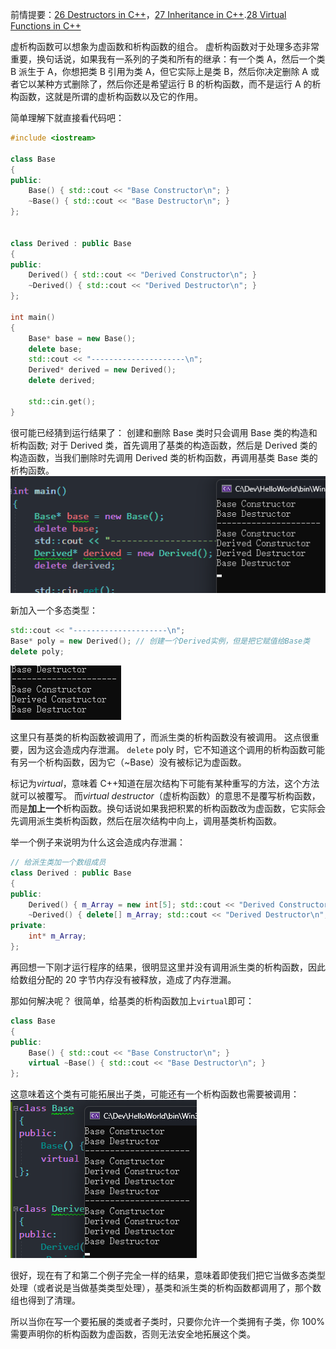 前情提要：[26 Destructors in C++](26%20Destructors%20in%20C++.md)，[27 Inheritance in C++](27%20Inheritance%20in%20C++.md).[28 Virtual Functions in C++](28%20Virtual%20Functions%20in%20C++.md)

虚析构函数可以想象为虚函数和析构函数的组合。
虚析构函数对于处理多态非常重要，换句话说，如果我有一系列的子类和所有的继承：有一个类 A，然后一个类 B 派生于 A，你想把类 B 引用为类 A，但它实际上是类 B，然后你决定删除 A 或者它以某种方式删除了，然后你还是希望运行 B 的析构函数，而不是运行 A 的析构函数，这就是所谓的虚析构函数以及它的作用。

简单理解下就直接看代码吧：

```cpp
#include <iostream>

class Base
{
public:
	Base() { std::cout << "Base Constructor\n"; }
	~Base() { std::cout << "Base Destructor\n"; }
};


class Derived : public Base
{
public:
	Derived() { std::cout << "Derived Constructor\n"; }
	~Derived() { std::cout << "Derived Destructor\n"; }
};

int main()
{
	Base* base = new Base();
	delete base;
	std::cout << "---------------------\n";
	Derived* derived = new Derived();
	delete derived;

	std::cin.get();
}
```

很可能已经猜到运行结果了：
创建和删除 Base 类时只会调用 Base 类的构造和析构函数;
对于 Derived 类，首先调用了基类的构造函数，然后是 Derived 类的构造函数，当我们删除时先调用 Derived 类的析构函数，再调用基类 Base 类的析构函数。
![](./storage%20bag/Pasted%20image%2020230726214116.png)

新加入一个多态类型：

```cpp
std::cout << "---------------------\n";
Base* poly = new Derived(); // 创建一个Derived实例，但是把它赋值给Base类
delete poly;
```

![](./storage%20bag/Pasted%20image%2020230726214720.png)

这里只有基类的析构函数被调用了，而派生类的析构函数没有被调用。
这点很重要，因为这会造成内存泄漏。
`delete` poly 时，它不知道这个调用的析构函数可能有另一个析构函数，因为它（~Base）没有被标记为虚函数。

标记为*virtual*，意味着 C++知道在层次结构下可能有某种重写的方法，这个方法就可以被覆写。
而*virtual destructor*（虚析构函数）的意思不是覆写析构函数，而是**加上一个**析构函数。换句话说如果我把积累的析构函数改为虚函数，它实际会先调用派生类析构函数，然后在层次结构中向上，调用基类析构函数。

举一个例子来说明为什么这会造成内存泄漏：

```cpp
// 给派生类加一个数组成员
class Derived : public Base
{
public:
	Derived() { m_Array = new int[5]; std::cout << "Derived Constructor\n"; }
	~Derived() { delete[] m_Array; std::cout << "Derived Destructor\n"; }
private:
	int* m_Array;
};
```

再回想一下刚才运行程序的结果，很明显这里并没有调用派生类的析构函数，因此给数组分配的 20 字节内存没有被释放，造成了内存泄漏。

那如何解决呢？
很简单，给基类的析构函数加上`virtual`即可：

```cpp
class Base
{
public:
	Base() { std::cout << "Base Constructor\n"; }
	virtual ~Base() { std::cout << "Base Destructor\n"; }
};
```

这意味着这个类有可能拓展出子类，可能还有一个析构函数也需要被调用：
![](./storage%20bag/Pasted%20image%2020230726215832.png)

很好，现在有了和第二个例子完全一样的结果，意味着即使我们把它当做多态类型处理（或者说是当做基类类型处理），基类和派生类的析构函数都调用了，那个数组也得到了清理。

所以当你在写一个要拓展的类或者子类时，只要你允许一个类拥有子类，你 100%需要声明你的析构函数为虚函数，否则无法安全地拓展这个类。
